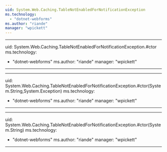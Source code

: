 ```yaml
---
uid: System.Web.Caching.TableNotEnabledForNotificationException
ms.technology: 
  - "dotnet-webforms"
ms.author: "riande"
manager: "wpickett"
---
```


---
uid: System.Web.Caching.TableNotEnabledForNotificationException.#ctor
ms.technology: 
  - "dotnet-webforms"
ms.author: "riande"
manager: "wpickett"
---

---
uid: System.Web.Caching.TableNotEnabledForNotificationException.#ctor(System.String,System.Exception)
ms.technology: 
  - "dotnet-webforms"
ms.author: "riande"
manager: "wpickett"
---

---
uid: System.Web.Caching.TableNotEnabledForNotificationException.#ctor(System.String)
ms.technology: 
  - "dotnet-webforms"
ms.author: "riande"
manager: "wpickett"
---
